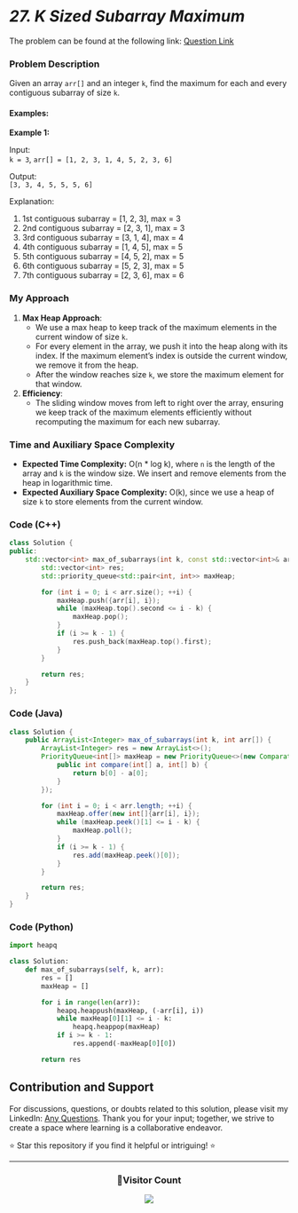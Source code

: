 # _27. K Sized Subarray Maximum_

The problem can be found at the following link: [Question Link](https://www.geeksforgeeks.org/problems/maximum-of-all-subarrays-of-size-k3101/1)

### Problem Description

Given an array `arr[]` and an integer `k`, find the maximum for each and every contiguous subarray of size `k`.

#### Examples:

**Example 1:**

Input:  
`k = 3`, `arr[] = [1, 2, 3, 1, 4, 5, 2, 3, 6]`

Output:  
`[3, 3, 4, 5, 5, 5, 6]`

Explanation:

1. 1st contiguous subarray = [1, 2, 3], max = 3
2. 2nd contiguous subarray = [2, 3, 1], max = 3
3. 3rd contiguous subarray = [3, 1, 4], max = 4
4. 4th contiguous subarray = [1, 4, 5], max = 5
5. 5th contiguous subarray = [4, 5, 2], max = 5
6. 6th contiguous subarray = [5, 2, 3], max = 5
7. 7th contiguous subarray = [2, 3, 6], max = 6

### My Approach

1. **Max Heap Approach**:
   - We use a max heap to keep track of the maximum elements in the current window of size `k`.
   - For every element in the array, we push it into the heap along with its index. If the maximum element’s index is outside the current window, we remove it from the heap.
   - After the window reaches size `k`, we store the maximum element for that window.
2. **Efficiency**:
   - The sliding window moves from left to right over the array, ensuring we keep track of the maximum elements efficiently without recomputing the maximum for each new subarray.

### Time and Auxiliary Space Complexity

- **Expected Time Complexity:** O(n \* log k), where `n` is the length of the array and `k` is the window size. We insert and remove elements from the heap in logarithmic time.
- **Expected Auxiliary Space Complexity:** O(k), since we use a heap of size `k` to store elements from the current window.

### Code (C++)

```cpp
class Solution {
public:
    std::vector<int> max_of_subarrays(int k, const std::vector<int>& arr) {
        std::vector<int> res;
        std::priority_queue<std::pair<int, int>> maxHeap;

        for (int i = 0; i < arr.size(); ++i) {
            maxHeap.push({arr[i], i});
            while (maxHeap.top().second <= i - k) {
                maxHeap.pop();
            }
            if (i >= k - 1) {
                res.push_back(maxHeap.top().first);
            }
        }

        return res;
    }
};
```

### Code (Java)

```java
class Solution {
    public ArrayList<Integer> max_of_subarrays(int k, int arr[]) {
        ArrayList<Integer> res = new ArrayList<>();
        PriorityQueue<int[]> maxHeap = new PriorityQueue<>(new Comparator<int[]>() {
            public int compare(int[] a, int[] b) {
                return b[0] - a[0];
            }
        });

        for (int i = 0; i < arr.length; ++i) {
            maxHeap.offer(new int[]{arr[i], i});
            while (maxHeap.peek()[1] <= i - k) {
                maxHeap.poll();
            }
            if (i >= k - 1) {
                res.add(maxHeap.peek()[0]);
            }
        }

        return res;
    }
}
```

### Code (Python)

```python
import heapq

class Solution:
    def max_of_subarrays(self, k, arr):
        res = []
        maxHeap = []

        for i in range(len(arr)):
            heapq.heappush(maxHeap, (-arr[i], i))
            while maxHeap[0][1] <= i - k:
                heapq.heappop(maxHeap)
            if i >= k - 1:
                res.append(-maxHeap[0][0])

        return res
```

## Contribution and Support

For discussions, questions, or doubts related to this solution, please visit my LinkedIn: [Any Questions](https://www.linkedin.com/in/patel-hetkumar-sandipbhai-8b110525a/). Thank you for your input; together, we strive to create a space where learning is a collaborative endeavor.

⭐ Star this repository if you find it helpful or intriguing! ⭐

---

<div align=center>
  <h3><b>📍Visitor Count</b></h3>
</div>

<p align="center" >   
  <img src="https://visitor-badge.laobi.icu/badge?page_id=Hunterdii.GeeksforGeeks-POTD" />  
</p>
